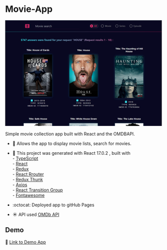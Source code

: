 # Movie-App
![Header](https://github.com/RomaSushevskij/MovieDatabase/blob/main/src/assets/Preview.png?raw=true)

Simple movie collection app built with React and the  OMDBAPI.

- :memo: Allows the app to display movie lists, search for movies.

- :wrench: This project was generated with React 17.0.2 , 
                  built with <br />
                  - [TypeScript](https://www.typescriptlang.org/) <br />
                  - [React](https://reactjs.org/)  <br />
                  - [Redux](https://redux.js.org/)  <br />
                  - [React Rrouter](https://reactrouter.com/docs/en/v6/getting-started/overview) <br />
                  - [Redux Thunk](https://github.com/reduxjs/redux-thunk) <br />
                  - [Axios](https://axios-http.com/docs/intro) <br />
                  - [React Transition Group](https://reactcommunity.org/react-transition-group/) <br />
                  - [Fontawesome](https://fontawesome.com/v5/docs/web/use-with/react) <br />
- :octocat: Deployed app to gitHub Pages 
- :sunny: API used [OMDb API](http://www.omdbapi.com/)

## Demo 
:link: [Link to Demo App](https://RomaSushevskij.github.io/MovieDatabase) 

